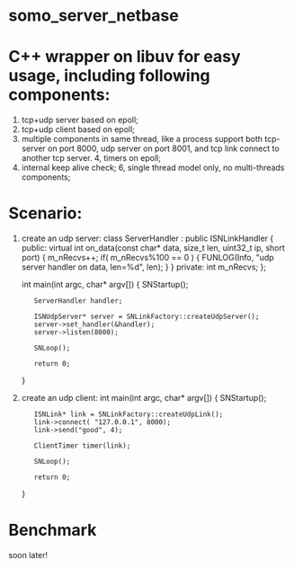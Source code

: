 # somo_server_netbase
# C++ wrapper on libuv for easy usage, including following components:

1. tcp+udp server based on epoll;
2. tcp+udp client based on epoll;
3. multiple components in same thread, like a process support both tcp-server on port 8000, udp server on port 8001, and tcp link connect to another tcp server.
4, timers on epoll;
5. internal keep alive check;
6, single thread model only, no multi-threads components;

# Scenario:
1. create an udp server:
      class ServerHandler : public ISNLinkHandler {
      public:
          virtual int  on_data(const char* data, size_t len, uint32_t ip, short port) {
              m_nRecvs++;
              if( m_nRecvs%100 == 0 ) {
                  FUNLOG(Info, "udp server handler on data, len=%d", len);
              }
          }
      private:
          int     m_nRecvs;
      };

      int main(int argc, char* argv[]) {
          SNStartup();

          ServerHandler handler;

          ISNUdpServer* server = SNLinkFactory::createUdpServer();
          server->set_handler(&handler);
          server->listen(8000);

          SNLoop();

          return 0;
      }
      
2. create an udp client:
      int main(int argc, char* argv[]) {
          SNStartup();

          ISNLink* link = SNLinkFactory::createUdpLink();
          link->connect( "127.0.0.1", 8000);
          link->send("good", 4);

          ClientTimer timer(link);

          SNLoop();

          return 0;
      }
      
 # Benchmark
soon later!
 
